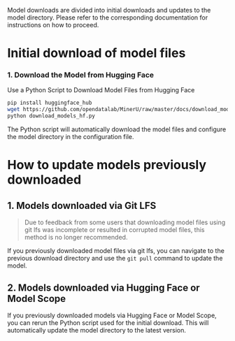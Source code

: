 Model downloads are divided into initial downloads and updates to the model directory. Please refer to the corresponding documentation for instructions on how to proceed.


# Initial download of model files

### 1. Download the Model from Hugging Face
Use a Python Script to Download Model Files from Hugging Face
```bash
pip install huggingface_hub
wget https://github.com/opendatalab/MinerU/raw/master/docs/download_models_hf.py
python download_models_hf.py
```
The Python script will automatically download the model files and configure the model directory in the configuration file.



# How to update models previously downloaded

## 1. Models downloaded via Git LFS

>Due to feedback from some users that downloading model files using git lfs was incomplete or resulted in corrupted model files, this method is no longer recommended.

If you previously downloaded model files via git lfs, you can navigate to the previous download directory and use the `git pull` command to update the model.

## 2. Models downloaded via Hugging Face or Model Scope

If you previously downloaded models via Hugging Face or Model Scope, you can rerun the Python script used for the initial download. This will automatically update the model directory to the latest version.
